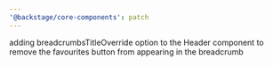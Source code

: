 ```yaml
---
'@backstage/core-components': patch
---
```


adding breadcrumbsTitleOverride option to the Header component to remove the favourites button from appearing in the breadcrumb
